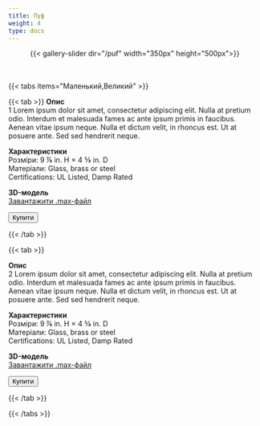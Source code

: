 ```yaml
---
title: Пуф
weight: 4
type: docs
---
```

<center>
{{< gallery-slider dir="/puf" width="350px" height="500px">}}</center>
<br/><br/>

{{< tabs items="Маленький,Великий" >}}

  {{< tab >}}
**Опис**\
1 Lorem ipsum dolor sit amet, consectetur adipiscing elit. Nulla at pretium odio. Interdum et malesuada fames ac ante ipsum primis in faucibus. Aenean vitae ipsum neque. Nulla et dictum velit, in rhoncus est. Ut at posuere ante. Sed sed hendrerit neque.

**Характеристики**\
Розміри: 9 ⅞ in. H × 4 ⅝ in. D\
Матеріали: Glass, brass or steel\
Certifications: UL Listed, Damp Rated

**3D-модель**\
[Завантажити .max-файл](dzerkalo.max)

<a href=/><button type="submit" name="add" class="btn--fill w-full" data-text="Add to Cart">Купити</button></a>

  {{< /tab >}}

{{< tab >}}

**Опис**\
2 Lorem ipsum dolor sit amet, consectetur adipiscing elit. Nulla at pretium odio. Interdum et malesuada fames ac ante ipsum primis in faucibus. Aenean vitae ipsum neque. Nulla et dictum velit, in rhoncus est. Ut at posuere ante. Sed sed hendrerit neque.

**Характеристики**\
Розміри: 9 ⅞ in. H × 4 ⅝ in. D\
Матеріали: Glass, brass or steel\
Certifications: UL Listed, Damp Rated

**3D-модель**\
[Завантажити .max-файл](dzerkalo.max)

<a href=/><button type="submit" name="add" class="btn--fill w-full" data-text="Add to Cart">Купити</button></a>

  {{< /tab >}}

  {{< /tabs >}}
